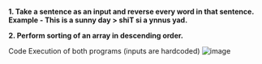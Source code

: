 **1. Take a sentence as an input and reverse every word in that sentence. 
Example - This is a sunny day > shiT si a ynnus yad.**

**2. Perform sorting of an array in descending order.**

Code Execution of both programs (inputs are hardcoded)
![image](https://github.com/Hemanth097/CloudVandana-assignment/assets/64942691/f8d34a8a-89b0-4e1f-9173-fd20c4a67e4c)

